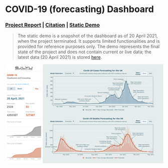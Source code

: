 # COVID-19 (forecasting) Dashboard

### [Project Report](https://report.shangjielyu.com/) | [Citation](https://github.com/josephlyu/Report) | [Static Demo](https://covid-19.shangjielyu.com/)

> The static demo is a snapshot of the dashboard as of 20 April 2021, when the project terminated. It supports limited functionalities and is provided for reference purposes only. The demo represents the final state of the project and does not contain current or live data; the latest data (20 April 2021) is stored [here](data/reference). 

![preview](data/preview/preview.gif)
